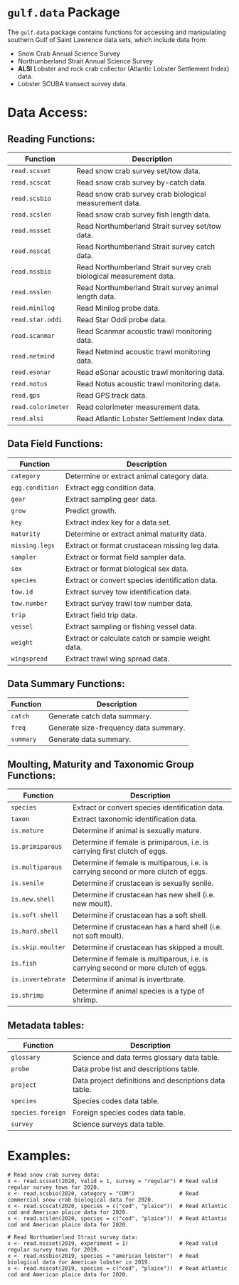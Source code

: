 # `gulf.data` Package

The `gulf.data` package contains functions for accessing and manipulating southern Gulf of Saint Lawrence data sets, which include data from:
  - Snow Crab Annual Science Survey
  - Northumberland Strait Annual Science Survey
  - **ALSI** Lobster and rock crab collector (Atlantic Lobster Settlement Index) data.
  - Lobster SCUBA transect survey data.

# Data Access:

## Reading Functions:

Function           | Description
------------------ | --------------------------------------------------
`read.scsset`      | Read snow crab survey set/tow data.
`read.scscat`      | Read snow crab survey by-catch data.
`read.scsbio`      | Read snow crab survey crab biological measurement data.
`read.scslen`      | Read snow crab survey fish length data.
`read.nssset`      | Read Northumberland Strait survey set/tow data.
`read.nsscat`      | Read Northumberland Strait survey catch data.
`read.nssbio`      | Read Northumberland Strait survey crab biological measurement data.
`read.nsslen`      | Read Northumberland Strait survey animal length data.
`read.minilog`     | Read Minilog probe data.
`read.star.oddi`   | Read Star Oddi probe data.
`read.scanmar`     | Read Scanmar acoustic trawl monitoring data.
`read.netmind`     | Read Netmind acoustic trawl monitoring data.
`read.esonar`      | Read eSonar acoustic trawl monitoring data.
`read.notus`       | Read Notus acoustic trawl monitoring data.
`read.gps`         | Read GPS track data.
`read.colorimeter` | Read colorimeter measurement data.
`read.alsi`        | Read Atlantic Lobster Settlement Index data.

## Data Field Functions:

Function           | Description
------------------ | --------------------------------------------------
`category`         | Determine or extract animal category data.
`egg.condition`    | Extract egg condition data.
`gear`             | Extract sampling gear data. 
`grow`             | Predict growth.
`key`              | Extract index key for a data set.
`maturity`         | Determine or extract animal maturity data.
`missing.legs`     | Extract or format crustacean missing leg data.
`sampler`          | Extract or format field sampler data. 
`sex`              | Extract or format biological sex data. 
`species`          | Extract or convert species identification data. 
`tow.id`           | Extract survey tow identification data.
`tow.number`       | Extract survey trawl tow number data.
`trip`             | Extract field trip data. 
`vessel`           | Extract sampling or fishing vessel data.
`weight`           | Extract or calculate catch or sample weight data. 
`wingspread`       | Extract trawl wing spread data.

## Data Summary Functions:

Function           | Description
------------------ | --------------------------------------------------
`catch`            | Generate catch data summary. 
`freq`             | Generate size-frequency data summary.
`summary`          | Generate data summary.

## Moulting, Maturity and Taxonomic Group Functions:

Function           | Description
------------------ | ------------------------------------------------------------------------------------
`species`          | Extract or convert species identification data. 
`taxon`            | Extract taxonomic identification data. 
`is.mature`        | Determine if animal is sexually mature.
`is.primiparous`   | Determine if female is primiparous, i.e. is carrying first clutch of eggs.
`is.multiparous`   | Determine if female is multiparous, i.e. is carrying second or more clutch of eggs.
`is.senile`        | Determine if crustacean is sexually senile.
`is.new.shell`     | Determine if crustacean has new shell (i.e. new moult). 
`is.soft.shell`    | Determine if crustacean has a soft shell. 
`is.hard.shell`    | Determine if crustacean has a hard shell (i.e. not soft moult). 
`is.skip.moulter`  | Determine if crustacean has skipped a moult. 
`is.fish`          | Determine if female is multiparous, i.e. is carrying second or more clutch of eggs.
`is.invertebrate`  | Determine if animal is invertbrate.       
`is.shrimp`        | Determine if animal species is a type of shrimp. 

## Metadata tables:

Function           | Description
------------------ | --------------------------------------------------
`glossary`         | Science and data terms glossary data table.
`probe`            | Data probe list and descriptions table.
`project`          | Data project definitions and descriptions data table.
`species`          | Species codes data table.
`species.foreign`  | Foreign species codes data table.
`survey`           | Science surveys data table.

# Examples:

```
# Read snow crab survey data:
x <- read.scsset(2020, valid = 1, survey = "regular") # Read valid regular survey tows for 2020.
x <- read.scsbio(2020, category = "COM")              # Read commercial snow crab biological data for 2020.
x <- read.scscat(2020, species = c("cod", "plaice"))  # Read Atlantic cod and American plaice data for 2020.
x <- read.scslen(2020, species = c("cod", "plaice"))  # Read Atlantic cod and American plaice data for 2020.
  
# Read Northumberland Strait survey data:  
x <- read.nssset(2019, experiment = 1)                # Read valid regular survey tows for 2019.
x <- read.nssbio(2019, species = "american lobster")  # Read biological data for American lobster in 2019.
x <- read.nsscat(2019, species = c("cod", "plaice"))  # Read Atlantic cod and American plaice data for 2020.
```
  

